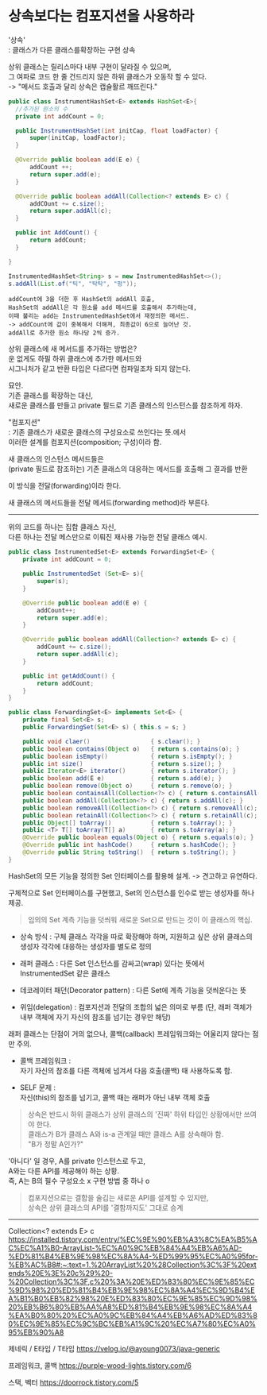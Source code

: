 # 상속보다는 컴포지션을 사용하라

'상속'   
: 클래스가 다른 클래스를확장하는 구현 상속   

상위 클래스는 릴리스마다 내부 구현이 달라질 수 있으며,   
그 여파로 코드 한 줄 건드리지 않은 하위 클래스가 오동작 할 수 있다.   
-> "메서드 호출과 달리 상속은 캡슐활르 깨뜨린다."

```java
public class InstrumentHashSet<E> extends HashSet<E>{
  //추가된 원소의 수 
  private int addCount = 0;

  public InstrumentHashSet(int initCap, float loadFactor) {
      super(initCap, loadFactor);
  }

  @Override public boolean add(E e) {
      addCount ++;
      return super.add(e);
  }

  @Override public boolean addAll(Collection<? extends E> c) {
      addCOunt += c.size();
      return super.addAll(c);
  }

  public int AddCount() {
      return addCount;
  }

}
```


```java
InstrumentedHashSet<String> s = new InstrumentedHashSet<>();
s.addAll(List.of("틱", "탁탁", "펑"));
```

```
addCount에 3을 더한 후 HashSet의 addAll 호출,
HashSet의 addAll은 각 원소를 add 메서드를 호출해서 추가하는데,
이때 불리는 add는 InstrumentedHashSet에서 재정의한 메서드.
-> addCount에 값이 중복해서 더해져, 최종값이 6으로 늘어난 것.
addAll로 추가한 원소 하나당 2씩 증가.
```

상위 클래스에 새 메서드를 추가하는 방법은?   
운 없게도 하필 하위 클래스에 추가한 메서드와    
시그니처가 같고 반환 타입은 다르다면 컴파일조차 되지 않는다.

묘안.   
기존 클래스를 확장하는 대신,    
새로운 클래스를 만들고 private 필드로 기존 클래스의 인스턴스를 참조하게 하자.

"컴포지션"   
: 기존 클래스가 새로운 클래스의 구성요소로 쓰인다는 뜻.에서    
이러한 설계를 컴포지션(composition; 구성)이라 함.

새 클래스의 인스턴스 메서드들은    
(private 필드로 참조하는) 기존 클래스의 대응하는 메서드를 호출해 그 결과를 반환

이 방식을 전달(forwarding)이라 한다.

새 클래스의 메서드들을 전달 메서드(forwarding method)라 부른다.

---
위의 코드를 하나는 집합 클래스 자신,   
다른 하나는 전달 메스만으로 이뤄진 재사용 가능한 전달 클래스 예시.

```java
public class InstrumentedSet<E> extends ForwardingSet<E> {
	private int addCount = 0;

	public InstrumentedSet (Set<E> s){
		super(s);
	}

	@Override public boolean add(E e) {
		addCount++;
		return super.add(e);
	}

	@Override public boolean addAll(Collection<? extends E> c) {
		addCount += c.size();
		return super.addAll(c);
	}

	public int getAddCount() {
		return addCount;
	}
}
```

```java
public class ForwardingSet<E> implements Set<E> {
	private final Set<E> s;
	public ForwardingSet(Set<E> s) { this.s = s; }

	public void claer()					{ s.clear(); }
	public boolean contains(Object o)	{ return s.contains(o); }
	public boolean isEmpty()			{ return s.isEmpty(); }
	public int size()					{ return s.size(); }
	public Iterator<E> iterator()		{ return s.iterator(); }
	public boolean add(E e)				{ return s.add(e); }
	public boolean remove(Object o)		{ return s.remove(o); }
	public boolean containsAll(Collection<?> c) { return s.containsAll(c); }
    public boolean addAll(Collection<?> c) { return s.addAll(c); }
	public boolean removeAll(Collection<?> c) { return s.removeAll(c); }
    public boolean retainAll(Collection<?> c) { return s.retainAll(c); }
	public Object[] toArray()			{ return s.toArray(); }
	public <T> T[] toArray(T[] a)		{ return s.toArray(a); }
	@Override public boolean equals(Object o) { return s.equals(o); }
	@Override public int hashCode()		{ return s.hashCode(); }
	@Override public String toString()	{ return s.toString(); }
}
```

HashSet의 모든 기능을 정의한 Set 인터페이스를 활용해 설계.
-> 견고하고 유연하다.

구체적으로 Set 인터페이스를 구현했고,
Set의 인스턴스를 인수로 받는 생성자를 하나 제공.

>임의의 Set 계측 기능을 덧씌워 새로운 Set으로 만드는 것이 이 클래스의 핵심.

- 상속 방식 :
구체 클래스 각각을 따로 확장해야 하며,
지원하고 싶은 상위 클래스의 생성자 각각에 대응하는 생성자를 별도로 정의

- 래퍼 클래스 :
다른 Set 인스턴스를 감싸고(wrap) 있다는 뜻에서 InstrumentedSet 같은 클래스

- 데코레이터 패던(Decorator pattern) :
다른 Set에 계측 기능을 덧씌운다는 뜻

- 위임(delegation) :
컴포지션과 전달의 조합의 넓은 의미로 부름
(단, 래퍼 객체가 내부 객체에 자기 자신의 참조를 넘기는 경우만 해당)

래퍼 클래스는 단점이 거의 없으나,
콜백(callback) 프레임워크와는 어울리지 않다는 점만 주의.

- 콜백 프레임워크 :    
자기 자신의 참조를 다른 객체에 넘겨서 다음 호출(콜백) 때 사용하도록 함.

- SELF 문제 :   
자신(this)의 참조를 넘기고, 콜백 때는 래퍼가 아닌 내부 객체 호출

> 상속은 반드시 하위 클래스가 상위 클래스의 '진짜' 하위 타입인 상황에서만 쓰여야 한다.   
클래스가 B가 클래스 A와 is-a 관계일 때만 클래스 A를 상속해야 함.   
"B가 정말 A인가?"

'아니다' 일 경우, A를 private 인스턴스로 두고,   
A와는 다른 API를 제공해야 하는 상황.   
즉, A는 B의 필수 구성요소 x 구현 방법 중 하나 o


> 컴포지션으로는 결함을 술김는 새로운 API를 설계할 수 있지만,   
상속은 상위 클래스의 API를 '결함까지도' 그대로 승계


---
Collection<? extends E> c
https://installed.tistory.com/entry/%EC%9E%90%EB%A3%8C%EA%B5%AC%EC%A1%B0-ArrayList-%EC%A0%9C%EB%84%A4%EB%A6%AD-%ED%81%B4%EB%9E%98%EC%8A%A4-%ED%99%95%EC%A0%95for-%EB%AC%B8#:~:text=1.%20ArrayList%20%28Collection%3C%3F%20extends%20E%3E%20c%29%20-%20Collection%3C%3F,c%20%3A%20E%ED%83%80%EC%9E%85%EC%9D%98%20%ED%81%B4%EB%9E%98%EC%8A%A4%EC%9D%B4%EA%B1%B0%EB%82%98%20E%ED%83%80%EC%9E%85%EC%9D%98%20%EB%B6%80%EB%AA%A8%ED%81%B4%EB%9E%98%EC%8A%A4%EA%B0%80%20%EC%A0%9C%EB%84%A4%EB%A6%AD%ED%83%80%EC%9E%85%EC%9C%BC%EB%A1%9C%20%EC%A7%80%EC%A0%95%EB%90%A8

제네릭 / E타입 / T타입
https://velog.io/@ayoung0073/java-generic

프레임워크, 콜백
https://purple-wood-lights.tistory.com/6

스택, 벡터
https://doorrock.tistory.com/5

